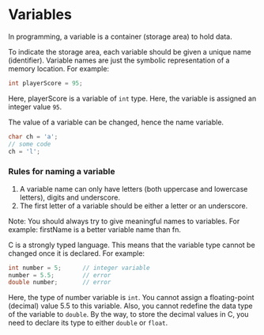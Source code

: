 # Variables

In programming, a variable is a container (storage area) to hold data.

To indicate the storage area, each variable should be given a unique name (identifier). Variable names are just the symbolic representation of a memory location. For example:

```c
int playerScore = 95;
```

Here, playerScore is a variable of `int` type. Here, the variable is assigned an integer value `95`.

The value of a variable can be changed, hence the name variable.

```c
char ch = 'a';
// some code
ch = 'l';
```

### Rules for naming a variable

1. A variable name can only have letters (both uppercase and lowercase letters), digits and underscore.
2. The first letter of a variable should be either a letter or an underscore.

Note: You should always try to give meaningful names to variables. For example: firstName is a better variable name than fn.

C is a strongly typed language. This means that the variable type cannot be changed once it is declared. For example:

```c
int number = 5;      // integer variable
number = 5.5;        // error
double number;       // error
```

Here, the type of number variable is `int`. You cannot assign a floating-point (decimal) value 5.5 to this variable. Also, you cannot redefine the data type of the variable to `double`. By the way, to store the decimal values in C, you need to declare its type to either `double` or `float`.